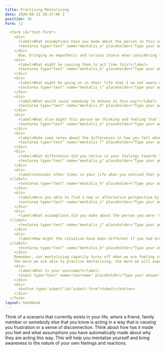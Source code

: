 ```yaml
---
title: Practising Mentalising
date: 2020-08-31 18:37:00 Z
position: 34
Form: |2

  <form id="test-form">
    <div>
      <label>What assumptions have you made about the person in this scenario?</label>
      <textarea type="text" name="mentalis_a" placeholder="Type your answer here"/></textarea>
    </div>
      Now, bringing an empathetic and curious stance when considering the situation, consider the following questions.
    <div>
      <label>What might be causing them to act like this?</label>
      <textarea type="text" name="mentalis_b" placeholder="Type your answer here"/></textarea>
    </div>
    <div>
      <label>What might be going on in their life that I am not aware of?</label>
      <textarea type="text" name="mentalis_c" placeholder="Type your answer here"/></textarea>
    </div>
    <div>
      <label>What would cause somebody to behave in this way?</label>
      <textarea type="text" name="mentalis_d" placeholder="Type your answer here"/></textarea>
    </div>
    <div>
      <label>What else might this person be thinking and feeling that I have not considered?</label>
      <textarea type="text" name="mentalis_e" placeholder="Type your answer here"/></textarea>
    </div>
    <div>
      <label>Make some notes about the differences in how you felt when doing the two reflections.</label>
      <textarea type="text" name="mentalis_f" placeholder="Type your answer here"/></textarea>
    </div>
    <div>
      <label>What differences did you notice in your feelings towards the other person when you mentalised them?</label>
      <textarea type="text" name="mentalis_g" placeholder="Type your answer here"/></textarea>
    </div>
    <div>
      <label>Consider other times in your life when you noticed that you were not really mentalising but mind reading. Think about what was happening in the situation.
  </label>
      <textarea type="text" name="mentalis_h" placeholder="Type your answer here"/></textarea>
    </div>
    <div>
      <label>Were you able to find a new or alternative perspective by bringing a mentalising stance to the second exercise?</label>
      <textarea type="text" name="mentalis_i" placeholder="Type your answer here"/></textarea>
    </div>
    <div>
      <label>What assumptions did you make about the person you were 'mindreading'?
  </label>
      <textarea type="text" name="mentalis_j" placeholder="Type your answer here"/></textarea>
    </div>
    <div>
      <label>How might the situation have been different if you had brought a mentalising stance to the situation and communicated your uncertainty to the other person?
  </label>
      <textarea type="text" name="mentalis_k" placeholder="Type your answer here"/></textarea>
    </div>
    Remember, our mentalising capacity turns off when we are feeling stressed, anxious or experiencing difficult emotions, so don’t worry - it’s normal for this to happen. The important thing is to bring awareness to this process so that we can change our responses and reactions to misunderstandings that happen as a result of mindreading.
    The more we are able to practice mentalising, the more we will experience empathy and a sense of connection in our relationships.  Our ability to mentalise is connected with our ability to connect with and become attuned to the experience of other people, while at the same time recognising that each person has their own unique way of experiencing something.
    <div>
      <label>What is your username?</label>
      <input type="text" name="username" placeholder="Type your answer here"/></input>
    </div>
    <div>
      <button type="submit"id="submit-form">Submit</button>
    </div>
  </form>
layout: handbook
---
```


Think of a scenario that currently exists in your life, where a friend, family member or somebody else that you know is acting in a way that is causing you frustration or a sense of disconnection. Think about how has it made you feel and what assumptions you have automatically made about why they are acting this way. This will help you mentalise yourself and bring awareness to the nature of your own feelings and reactions.